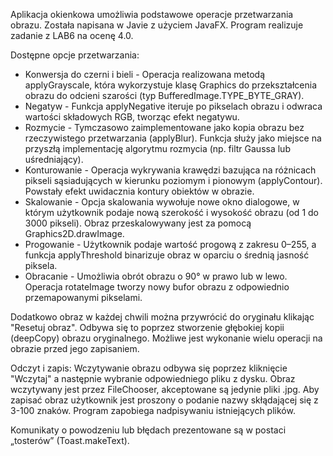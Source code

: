 Aplikacja okienkowa umożliwia podstawowe operacje przetwarzania obrazu. Została napisana w Javie z użyciem JavaFX.
Program realizuje zadanie z LAB6 na ocenę 4.0.


Dostępne opcje przetwarzania:
  - Konwersja do czerni i bieli - Operacja realizowana metodą applyGrayscale, która wykorzystuje klasę Graphics do przekształcenia obrazu do odcieni szarości (typ BufferedImage.TYPE_BYTE_GRAY).
  - Negatyw - Funkcja applyNegative iteruje po pikselach obrazu i odwraca wartości składowych RGB, tworząc efekt negatywu.
  - Rozmycie - Tymczasowo zaimplementowane jako kopia obrazu bez rzeczywistego przetwarzania (applyBlur). Funkcja służy jako miejsce na przyszłą implementację algorytmu rozmycia (np. filtr Gaussa lub uśredniający).
  - Konturowanie - Operacja wykrywania krawędzi bazująca na różnicach pikseli sąsiadujących w kierunku poziomym i pionowym (applyContour). Powstały efekt uwidacznia kontury obiektów w obrazie.
  - Skalowanie - Opcja skalowania wywołuje nowe okno dialogowe, w którym użytkownik podaje nową szerokość i wysokość obrazu (od 1 do 3000 pikseli). Obraz przeskalowywany jest za pomocą Graphics2D.drawImage.
  - Progowanie - Użytkownik podaje wartość progową z zakresu 0–255, a funkcja applyThreshold binarizuje obraz w oparciu o średnią jasność piksela.
  - Obracanie - Umożliwia obrót obrazu o 90° w prawo lub w lewo. Operacja rotateImage tworzy nowy bufor obrazu z odpowiednio przemapowanymi pikselami.


Dodatkowo obraz w każdej chwili można przywrócić do oryginału klikając "Resetuj obraz". Odbywa się to poprzez stworzenie głębokiej kopii (deepCopy) obrazu oryginalnego.
Możliwe jest wykonanie wielu operacji na obrazie przed jego zapisaniem.

Odczyt i zapis:
Wczytywanie obrazu odbywa się poprzez kliknięcie "Wczytaj" a następnie wybranie odpowiedniego pliku z dysku.  Obraz wczytywany jest przez FileChooser, akceptowane są jedynie pliki .jpg.
Aby zapisać obraz użytkownik jest proszony o podanie nazwy skłądającej się z 3-100 znaków. Program zapobiega nadpisywaniu istniejących plików.

Komunikaty o powodzeniu lub błędach prezentowane są w postaci „tosterów” (Toast.makeText).
